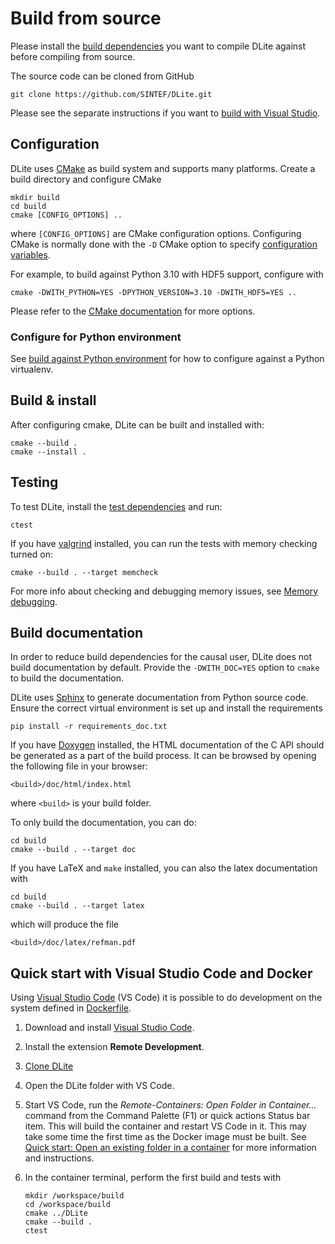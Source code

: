 Build from source
=================
Please install the [build dependencies] you want to compile DLite against before compiling from source.

The source code can be cloned from GitHub

    git clone https://github.com/SINTEF/DLite.git


Please see the separate instructions if you want to [build with Visual Studio].


Configuration
-------------
DLite uses [CMake] as build system and supports many platforms.
Create a build directory and configure CMake

    mkdir build
    cd build
    cmake [CONFIG_OPTIONS] ..

where `[CONFIG_OPTIONS]` are CMake configuration options.
Configuring CMake is normally done with the `-D` CMake option to specify [configuration variables].

For example, to build against Python 3.10 with HDF5 support, configure with

    cmake -DWITH_PYTHON=YES -DPYTHON_VERSION=3.10 -DWITH_HDF5=YES ..

Please refer to the [CMake documentation] for more options.


### Configure for Python environment
See [build against Python environment] for how to configure against a Python virtualenv.


Build & install
---------------
After configuring cmake, DLite can be built and installed with:

    cmake --build .
    cmake --install .


Testing
-------
To test DLite, install the [test dependencies] and run:

    ctest

If you have [valgrind] installed, you can run the tests with memory checking turned on:

    cmake --build . --target memcheck

For more info about checking and debugging memory issues, see [Memory debugging].


Build documentation
-------------------
In order to reduce build dependencies for the causal user, DLite does not build documentation by default.
Provide the `-DWITH_DOC=YES` option to `cmake` to build the documentation.

DLite uses [Sphinx] to generate documentation from Python source code.
Ensure the correct virtual environment is set up and install the requirements

    pip install -r requirements_doc.txt

If you have [Doxygen] installed, the HTML documentation of the C API should be generated as a part of the build process.
It can be browsed by opening the following file in your browser:

    <build>/doc/html/index.html

where `<build>` is your build folder.

To only build the documentation, you can do:

    cd build
    cmake --build . --target doc

If you have LaTeX and `make` installed, you can also the latex documentation with

    cd build
    cmake --build . --target latex

which will produce the file

    <build>/doc/latex/refman.pdf


Quick start with Visual Studio Code and Docker
----------------------------------------------
Using [Visual Studio Code] (VS Code) it is possible to do development on the system defined in [Dockerfile](https://github.com/SINTEF/dlite/blob/master/Dockerfile).

1. Download and install [Visual Studio Code].
2. Install the extension **Remote Development**.
3. [Clone DLite](#build-from-source)
4. Open the DLite folder with VS Code.
5. Start VS Code, run the _Remote-Containers: Open Folder in Container..._ command from the Command Palette (F1) or quick actions Status bar item.
   This will build the container and restart VS Code in it.
   This may take some time the first time as the Docker image must be built.
   See [Quick start: Open an existing folder in a container][vs-container] for more information and instructions.
6. In the container terminal, perform the first build and tests with

   ```shell
   mkdir /workspace/build
   cd /workspace/build
   cmake ../DLite
   cmake --build .
   ctest
   ```


[git]: https://git-scm.com/
[CMake]: https://cmake.org/
[CMake variables]: https://cmake.org/cmake/help/latest/manual/cmake-variables.7.html
[CMake documentation]: https://cmake.org/cmake/help/latest/manual/cmake.1.html
[CTest]: https://cmake.org/cmake/help/latest/manual/ctest.1.html
[HDF5]: https://support.hdfgroup.org/HDF5/
[librdf]: https://librdf.org/
[Fortran]: https://en.wikipedia.org/wiki/Fortran
[Python]: https://www.python.org/
[NumPy]: https://pypi.org/project/numpy/
[SWIG]: https://www.swig.org/
[cppcheck]: http://cppcheck.sourceforge.net/
[Doxygen]: http://www.doxygen.org/
[Sphinx]: https://www.sphinx-doc.org/
[valgrind]: http://valgrind.org/
[Visual Studio Code]: https://code.visualstudio.com/
[vs-container]: https://code.visualstudio.com/docs/remote/containers#_quick-start-open-an-existing-folder-in-a-container
[VirtualEnvWrapper]: https://virtualenvwrapper.readthedocs.io/en/latest/
[tripper]: https://pypi.org/project/tripper/
[PyYAML]: https://pypi.org/project/PyYAML/
[psycopg2]: https://pypi.org/project/psycopg2/
[pymongo]: https://github.com/mongodb/mongo-python-driver
[mongomock]: https://github.com/mongomock/mongomock
[pandas]: https://pandas.pydata.org/
[build dependencies]: https://sintef.github.io/dlite/getting_started/build/build-dependencies.html
[test dependencies]: https://sintef.github.io/dlite/getting_started/build/build-dependencies.html#testing-optional
[runtime dependencies]: https://sintef.github.io/dlite/getting_started/build/runtime-dependencies.html
[configuration variables]: https://sintef.github.io/dlite/getting_started/build/cmake_variables.html
[build against Python environment]: https://sintef.github.io/dlite/getting_started/build/build_against_python_env.html
[build with Visual Studio]: https://sintef.github.io/dlite/getting_started/build/build_with_vs.html
[Memory debugging]: https://sintef.github.io/dlite/contributors_guide/tips_and_tricks.html#memory-debugging
